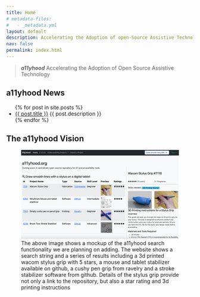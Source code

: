 ```yaml
---
title: Home
# metadata-files:
#   - _metadata.yml
layout: default
description: Accelerating the Adoption of open-Source Assistive Technology 
nav: false
permalink: index.html
---
```

> <dfn><strong>a11yhood</strong></dfn> Accelerating the Adoption of Open Source Assistive Technology

## <strong>a11yhood</strong> News

<ul>
  {% for post in site.posts %}
    <li>
      <a href="{{ post.url }}">{{ post.title }}</a> <span>{{ post.description }}</span>
    </li>
  {% endfor %}
</ul>

## The <strong>a11yhood</strong> Vision

<figure>
<img title="a11yhood mockup" alt="A mockup of the a11yhood search functionality we are planning on adding. The website shows a search string titled 'draw smooth lines with a stylus on a digital tablet' and a series of results including a 3d printed wacom stylus grip with 5 stars, a mouse and tablet stabilizer available on github, a cushy pen grip from ravelry and a stroke stabilizer software from github. The user has selected the wacom stylus grip and it highlights skills needed and provides 3d printing instructions" src="images/allyhood.png"/>

<figcaption>The above image shows a mockup of the a11yhood search functionality we are planning on adding. The website shows a search string and a series of results including a 3d printed wacom stylus grip with 5 stars, a mouse and tablet stabilizer available on github, a cushy pen grip from ravelry and a stroke stabilizer software from github. Details of the stylus grip provide not only a link to the repository, but also a star rating and 3d printing instructions
</figcaption>
</figure>

